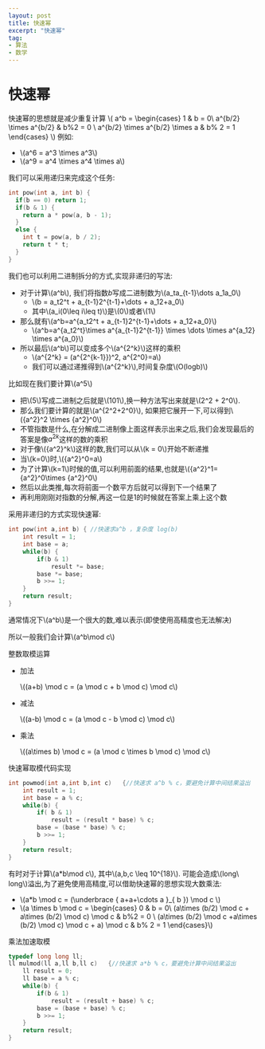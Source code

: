 ```yaml
---
layout: post
title: 快速幂
excerpt: "快速幂"
tag:
- 算法
- 数学
---
```


# 快速幂

快速幂的思想就是减少重复计算
\\(
a^b =
\begin{cases}
    1 & b = 0\\
    a^{b/2} \times a^{b/2} & b\%2 = 0 \\
    a^{b/2} \times a^{b/2} \times a & b\% 2 = 1
    \end{cases}
\\)
   例如:

* \\(a^6 = a^3 \times a^3\\)
* \\(a^9 = a^4 \times a^4 \times a\\)

我们可以采用递归来完成这个任务:

```c++
int pow(int a, int b) {
  if(b == 0) return 1;
  if(b & 1) {
    return a * pow(a, b - 1);
  }
  else {
    int t = pow(a, b / 2);
    return t * t;
  }
}
```



我们也可以利用二进制拆分的方式,实现非递归的写法:

* 对于计算\\(a^b\\), 我们将指数$b$写成二进制数为\\(a_ta_{t-1}\dots a_1a_0\\)
  * \\(b = a_t2^t + a_{t-1}2^{t-1}+\dots + a_12+a_0\\)
  * 其中\\(a_i(0\leq i\leq t)\\)是\\(0\\)或者\\(1\\)
* 那么就有\\(a^b=a^{a_t2^t + a_{t-1}2^{t-1}+\dots + a_12+a_0}\\)
  * \\(a^b=a^{a_t2^t}\times a^{a_{t-1}2^{t-1}} \times \dots \times a^{a_12} \times a^{a_0}\\)
* 所以最后\\(a^b\\)可以变成多个\\(a^{2^k}\\)这样的乘积
  * \\(a^{2^k} = (a^{2^{k-1}})^2, a^{2^0}=a\\)
  * 我们可以通过递推得到\\(a^{2^k}\\),时间复杂度\\(O(logb)\\)



比如现在我们要计算\\(a^5\\)

* 把\\(5\\)写成二进制之后就是\\(101\\),换一种方法写出来就是\\(2^2 + 2^0\\).
* 那么我们要计算的就是\\(a^{2^2+2^0}\\), 如果把它展开一下,可以得到\\({a^2}^2 \times {a^2}^0\\)
* 不管指数是什么,在分解成二进制像上面这样表示出来之后,我们会发现最后的答案是像${a^2}^k$这样的数的乘积
* 对于像\\({a^2}^k\\)这样的数,我们可以从\\(k = 0\\)开始不断递推
* 当\\(k=0\\)时,\\({a^2}^0=a\\)
* 为了计算\\(k=1\\)时候的值,可以利用前面的结果,也就是\\({a^2}^1={a^2}^0\times {a^2}^0\\)
* 然后以此类推,每次将前面一个数平方后就可以得到下一个结果了
* 再利用刚刚对指数的分解,再这一位是$1$的时候就在答案上乘上这个数

采用非递归的方式实现快速幂:

```c++
int pow(int a,int b) { //快速求a^b ，复杂度 log(b)
    int result = 1;
    int base = a;
    while(b) {
        if(b & 1)
            result *= base;
        base *= base;
        b >>= 1;
    }
    return result;
}
```



通常情况下\\(a^b\\)是一个很大的数,难以表示(即使使用高精度也无法解决)

所以一般我们会计算\\(a^b\mod c\\)

整数取模运算

* 加法

  \\((a+b) \mod c = (a \mod c + b \mod c) \mod c\\)

* 减法

  \\((a-b) \mod c = (a \mod c - b \mod c) \mod c\\)

* 乘法

  \\((a\times b) \mod c = (a \mod c \times b \mod c) \mod c\\)

快速幂取模代码实现

```c++
int powmod(int a,int b,int c)   {//快速求 a^b % c，要避免计算中间结果溢出
    int result = 1;
    int base = a % c;
    while(b) {
        if( b & 1)
            result = (result * base) % c;
        base = (base * base) % c;
        b >>= 1;
    }
    return result;
}
```



有时对于计算\\(a*b\mod c\\), 其中\\(a,b,c \leq 10^{18}\\). 可能会造成\\(long\ long\\)溢出,为了避免使用高精度,可以借助快速幂的思想实现大数乘法:

* \\(a*b \mod c = (\underbrace { a+a+\cdots a }_{ b }) \mod c \\)
* \\(a \times b \mod c = 
      \begin{cases}
      0 & b = 0\\
      (a\times (b/2) \mod c + a\times (b/2) \mod c) \mod c & b\%2 = 0 \\
      (a\times (b/2) \mod c +a\times (b/2) \mod c) \mod c + a) \mod c & b\% 2 = 1
      \end{cases}\\)

乘法加速取模

```c++
typedef long long ll;
ll mulmod(ll a,ll b,ll c)   {//快速求 a*b % c，要避免计算中间结果溢出
    ll result = 0;
    ll base = a % c;
    while(b) {
        if(b & 1)
            result = (result + base) % c;
        base = (base + base) % c;
        b >>= 1;
    }
    return result;
}
```

